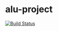 alu-project
===========
[![Build
Status](https://travis-ci.org/machgo/alu-project.svg?branch=master)](https://travis-ci.org/machgo/alu-project)
